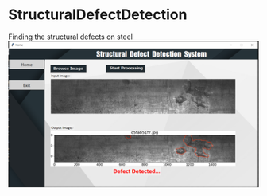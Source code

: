 # StructuralDefectDetection
Finding the structural defects on steel
![Application Screenshot](https://github.com/SwamiPatil/StructuralDefectDetection/blob/main/Images/DefectApplication.png)
